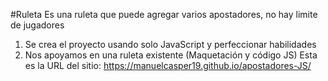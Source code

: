 #Ruleta
Es una ruleta que puede agregar varios apostadores, no hay limite de jugadores
1. Se crea el proyecto usando  solo JavaScript y perfeccionar habilidades
2. Nos apoyamos en una ruleta existente (Maquetación y código JS)
Esta es la URL del sitio: https://manuelcasper19.github.io/apostadores-JS/
